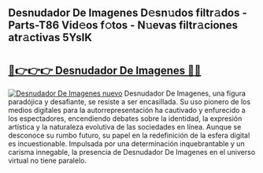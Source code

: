 ## Desnudador De Imagenes D𝚎sn𝚞dos filtr𝚊dos - Parts-T86 Vid𝚎os f𝚘tos - N𝚞evas filtr𝚊ciones atr𝚊ctivas 5YsIK

# <h2><a href="http://mb9mhj.tromn.icu/?c=Desnudador+De+Imagenes">🔗👉👉👉 Desnudador De Imagenes 🔗🔗</a></h2>

[![Desnudador De Imagenes nuevo](https://i.imgur.com/pEAQMta.gif)](http://mb9mhj.tromn.icu/?c=Desnudador+De+Imagenes)
Desnudador De Imagenes, una figura paradójica y desafiante, se resiste a ser encasillada. Su uso pionero de los medios digitales para la autorrepresentación ha cautivado y enfurecido a los espectadores, encendiendo debates sobre la identidad, la expresión artística y la naturaleza evolutiva de las sociedades en línea. Aunque se desconoce su rumbo futuro, su papel en la redefinición de la esfera digital es incuestionable. Impulsada por una determinación inquebrantable y un carisma innegable, la presencia de Desnudador De Imagenes en el universo virtual no tiene paralelo.
